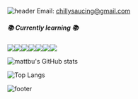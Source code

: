 ![header](https://capsule-render.vercel.app/api?type=waving&height=180&section=header&text=Hyeonuk's&nbsp;Github&fontSize=32&fontColor=ffffff&color=203261&fontAlignY=32)
Email: chillysaucing@gmail.com
##### 📚 Currently learning 📚
<div style="display: inline-flex;">
<img src="https://img.shields.io/badge/JavaScript-F7DF1E?style=flat&logo=JavaScript&logoColor=white"/>

<img src="https://img.shields.io/badge/Vue.js-4FC08D?style=flat&logo=Vue.js&logoColor=white"/>

<img src="https://img.shields.io/badge/Nuxt.js-00DC82?style=flat&logo=Nuxt.js&logoColor=white"/>

<img src="https://img.shields.io/badge/React-61DAFB?style=flat&logo=React&logoColor=white"/>

<img src="https://img.shields.io/badge/Next.js-000000?style=flat&logo=Next.js&logoColor=white"/>

<img src="https://img.shields.io/badge/TypeScript-3178C6?style=flat&logo=TypeScript&logoColor=white"/>

<img src="https://img.shields.io/badge/AWS-232F3E?style=flat&logo=Amazon AWS&logoColor=white"/>

</div>

![mattbu's GitHub stats](https://github-readme-stats.vercel.app/api?username=mattbu&show_icons=true)

![Top Langs](https://github-readme-stats.vercel.app/api/top-langs/?username=mattbu&layout=compact)

![footer](https://capsule-render.vercel.app/api?type=waving&height=100&section=footer&color=203261)

<!--
**mattbu/mattbu** is a ✨ _special_ ✨ repository because its `README.md` (this file) appears on your GitHub profile.

Here are some ideas to get you started:

- 🔭 I’m currently working on ...
- 🌱 I’m currently learning ...
- 👯 I’m looking to collaborate on ...
- 🤔 I’m looking for help with ...
- 💬 Ask me about ...
- 📫 How to reach me: ...
- 😄 Pronouns: ...
- ⚡ Fun fact: ...
-->
